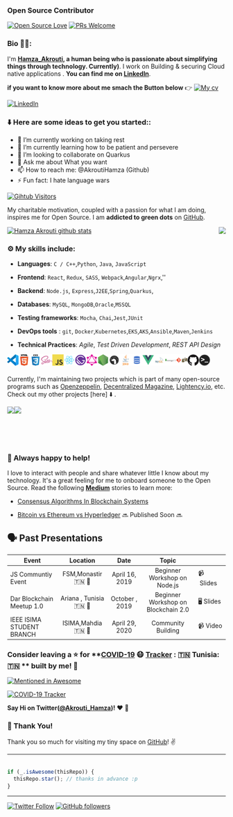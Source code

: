 
### Open Source Contributor 


[![Open Source Love](https://badges.frapsoft.com/os/v2/open-source.svg?v=103)](https://github.com/AkroutiHamza) [![PRs Welcome](https://img.shields.io/badge/PRs-welcome-brightgreen.svg?style=flat&logo=github)](https://github.com/AkroutiHamza/Hamza-Akrouti)

### Bio 🧑🏻:

I'm **[Hamza_Akrouti](https://www.linkedin.com/in/akrouti-hamza-507559176), a human being who is passionate about simplifying things through technology.
Currently)**. I work on Building & securing Cloud native applications . **You can find me on [LinkedIn](https://www.linkedin.com/in/hamza-akrouti/)**. 
 

 **if you want to know more about me smach the Button below**  👉 
 [![My cv](https://img.shields.io/badge/View%20-My%20Cv-green)](https://drive.google.com/file/d/1arWdQigTDGzedeBpC2i63_JzI6U7DhGA/view6)

 [![LinkedIn](https://img.shields.io/static/v1.svg?label=LinkedIn&message=@hamzaakrouti&logo=linkedin&style=flat&color=blue)](https://www.linkedin.com/in/hamza-akrouti/)
  
### :arrow_down: Here are some ideas to get you started::
- 🔭 I’m currently working on taking rest
- 🌱 I’m currently learning how to be patient and persevere
- 👯 I’m looking to collaborate on Quarkus
- 💬 Ask me about What you want 
- 📫 How to reach me: @AkroutiHamza (Github) 
- ⚡ Fun fact: I hate language wars

[![Gihtub Visitors ](https://visitor-badge.glitch.me/badge?page_id=AkroutiHamza.visitor-badge)](https://github.com/AkroutiHamza)

My charitable motivation, coupled with a passion for what I am doing, inspires me for Open Source. 
I am **addicted to green dots** on [GitHub](https://github.com/AkroutiHamza?tab=repositories).


<a href="https://github.com/anuraghazra/github-readme-stats">
  <img align="right" src="https://github-readme-stats.vercel.app/api/top-langs/?username=AkroutiHamza&theme=dark" />
</a>

[![Hamza Akrouti github stats](https://github-readme-stats.vercel.app/api?username=AkroutiHamza&show_icons=true&theme=dark)](https://profile-summary-for-github.com/user/AkroutiHamza)



### :gear: My skills include:

- **Languages**: `C / C++`,`Python`, `Java`, `JavaScript`

- **Frontend**: `React`, `Redux`, `SASS`, `Webpack`,`Angular`,`Ngrx`,''

- **Backend**: `Node.js`, `Express`,`J2EE`,`Spring`,`Quarkus`, 

- **Databases**: `MySQL`, `MongoDB`,`Oracle`,`MSSQL`

- **Testing frameworks**: `Mocha`, `Chai`,`Jest`,`JUnit` 

- **DevOps tools** :  `git`, `Docker`,`Kubernetes`,`EKS`,`AKS`,`Ansible`,`Maven`,`Jenkins`

- **Technical Practices**: *Agile*, *Test Driven Development*, *REST API Design*


<img align="left" alt="Visual Studio Code" width="26px" src="https://raw.githubusercontent.com/github/explore/80688e429a7d4ef2fca1e82350fe8e3517d3494d/topics/visual-studio-code/visual-studio-code.png" />
<img align="left" alt="HTML5" width="26px" src="https://raw.githubusercontent.com/github/explore/80688e429a7d4ef2fca1e82350fe8e3517d3494d/topics/html/html.png" />
<img align="left" alt="CSS3" width="26px" src="https://raw.githubusercontent.com/github/explore/80688e429a7d4ef2fca1e82350fe8e3517d3494d/topics/css/css.png" />
<img align="left" alt="Sass" width="26px" src="https://raw.githubusercontent.com/github/explore/80688e429a7d4ef2fca1e82350fe8e3517d3494d/topics/sass/sass.png" />
<img align="left" alt="JavaScript" width="26px" src="https://raw.githubusercontent.com/github/explore/80688e429a7d4ef2fca1e82350fe8e3517d3494d/topics/javascript/javascript.png" />
<img align="left" alt="React" width="26px" src="https://raw.githubusercontent.com/github/explore/80688e429a7d4ef2fca1e82350fe8e3517d3494d/topics/react/react.png" />
<img align="left" alt="Gatsby" width="26px" src="https://raw.githubusercontent.com/github/explore/e94815998e4e0713912fed477a1f346ec04c3da2/topics/gatsby/gatsby.png" />
<img align="left" alt="GraphQL" width="26px" src="https://raw.githubusercontent.com/github/explore/80688e429a7d4ef2fca1e82350fe8e3517d3494d/topics/graphql/graphql.png" />
<img align="left" alt="Node.js" width="26px" src="https://raw.githubusercontent.com/github/explore/80688e429a7d4ef2fca1e82350fe8e3517d3494d/topics/nodejs/nodejs.png" />
<img align="left" alt="Deno" width="26px" src="https://raw.githubusercontent.com/github/explore/361e2821e2dea67711cde99c9c40ed357061cf27/topics/deno/deno.png" />
<img align="left" alt="Java" width="26px" src="https://raw.githubusercontent.com/github/explore/361e2821e2dea67711cde99c9c40ed357061cf27/topics/java/java.png" />
<img align="left" alt="SQL" width="26px" src="https://raw.githubusercontent.com/github/explore/80688e429a7d4ef2fca1e82350fe8e3517d3494d/topics/sql/sql.png" />
 <img align="left" alt="VUE" width="26px" src="https://raw.githubusercontent.com/github/explore/80688e429a7d4ef2fca1e82350fe8e3517d3494d/topics/vue/vue.png"/>
 <img align="left" alt="MySQL" width="26px" src="https://raw.githubusercontent.com/github/explore/80688e429a7d4ef2fca1e82350fe8e3517d3494d/topics/mysql/mysql.png"/>
<img align="left" alt="MongoDB" width="26px" src="https://raw.githubusercontent.com/github/explore/80688e429a7d4ef2fca1e82350fe8e3517d3494d/topics/mongodb/mongodb.png" />
<img align="left" alt="Git" width="26px" src="https://raw.githubusercontent.com/github/explore/80688e429a7d4ef2fca1e82350fe8e3517d3494d/topics/git/git.png" />
<img align="left" alt="GitHub" width="26px" src="https://raw.githubusercontent.com/github/explore/78df643247d429f6cc873026c0622819ad797942/topics/github/github.png" />
<img align="left" alt="HTML5" width="26px" src="https://raw.githubusercontent.com/github/explore/80688e429a7d4ef2fca1e82350fe8e3517d3494d/topics/terminal/terminal.png" />

<br />
<br />


Currently, I'm maintaining two projects which is part of many open-source programs such as [Openzeppelin](https://openzeppelin.com/), [Decentralized Magazine](https://en.decentral.news/), [Lightency.io](http://lightency.io/), etc. Check out my other projects [here] ⬇️ .

<a href="https://github.com/AkroutiHamza/FLIGHTINSURRANCE">
  <img align="left" src="https://github-readme-stats.vercel.app/api/pin/?username=AkroutiHamza&repo=FLIGHTINSURRANCE&theme=dark" />
</a>

 <a href="https://github.com/AkroutiHamza/progressbar">
  <img align="left" src="https://github-readme-stats.vercel.app/api/pin/?username=AkroutiHamza&repo=progressbar&theme=dark" />
</a>
<br>
<br>
<br>
<br>
<br>

### :handshake: Always happy to help!

I love to interact with people and share whatever little I know about my technology. It's a great feeling for me to onboard someone to the Open Source. Read the following **[Medium](https://medium.com/@hamzaakrouti)** stories to learn more:

- [Consensus Algorithms In Blockchain Systems ](https://medium.com/@hamzaakrouti/consensus-algorithms-in-blockchain-systems-72141d5ea512)

- [Bitcoin vs Ethereum vs Hyperledger](https://medium.com/@hamzaakrouti/) 🔜 Published Soon 🔜

## 🗣 Past Presentations

| Event | Location | Date | Topic |       |
|------|:-------:|:-----:|:------:|--------|
|  JS Communtiy Event | FSM,Monastir 🇹🇳 🌊 | April 16, 2019 | Beginner Workshop on Node.js | 📹 &nbsp;Slides |
| Dar Blockchain Meetup 1.0 | Ariana , Tunisia 🇹🇳 💱 | October , 2019 | Beginner Workshop on Blockchain 2.0 | 🖥&nbsp;Slides |
|  IEEE ISIMA STUDENT BRANCH | ISIMA,Mahdia 🇹🇳 🌊 | April 29, 2020 | Community Building | 📹&nbsp;Video |
							
### Consider leaving a :star: for **[COVID-19](https://github.com/AkroutiHamza/COVID19/) :mask: [Tracker](https://github.com/AkroutiHamza/COVID19/) : 🇹🇳  Tunisia:  🇹🇳 ** built by me! :hugs: 

[![Mentioned in Awesome](https://awesome.re/mentioned-badge.svg)](https://github.com/AkroutiHamza/COVID19/)

[![COVID-19 Tracker](https://github-readme-stats.vercel.app/api/pin/?username=AkroutiHamza&repo=COVID19&theme=dark)](https://github.com/AkroutiHamza/COVID19)

**Say Hi on Twitter([@Akrouti_Hamza](https://twitter.com/akrouti_hamza))!** :heart: 💬 



### :hugs: Thank You!

Thank you so much for visiting my tiny space on [GitHub](https://github.com/AkroutiHamza)! :v:





----
```javascript

if (_.isAwesome(thisRepo)) {
  thisRepo.star(); // thanks in advance :p
}

```
----

[![Twitter Follow](https://img.shields.io/twitter/follow/akrouti_hamza?style=social)](https://twitter.com/akrouti_hamza) [![GitHub followers](https://img.shields.io/github/followers/Akroutihamza.svg?label=Follow%20@AkroutiHamza&style=social)](https://github.com/AkroutiHamza/)


